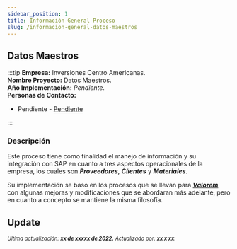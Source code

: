 ```yaml
---
sidebar_position: 1
title: Información General Proceso
slug: /informacion-general-datos-maestros
---
```


## Datos Maestros

:::tip
**Empresa:** Inversiones Centro Americanas.  
**Nombre Proyecto:** Datos Maestros.  
**Año Implementación:** _Pendiente._  
**Personas de Contacto:**

- Pendiente - [Pendiente](mailto:vmorales@casaluker.com.co)

:::

### Descripción

Este proceso tiene como finalidad el manejo de información y su integración con SAP en cuanto a tres aspectos operacionales de la empresa, los cuales son **_Proveedores_**, **_Clientes_** y **_Materiales_**.

Su implementación se baso en los procesos que se llevan para **_[Valorem](informacion-general-datos-maestros)_** con algunas mejoras y modificaciones que se abordaran más adelante, pero en cuanto a concepto se mantiene la misma filosofía.

## Update

<div class="ultima-actualizacion">
  <small>
    <i>
      Ultima actualización:
      <b> xx de xxxxx de 2022.</b>
    </i>
  </small>

  <small>
    <i>
      Actualizado por:
      <b> xx x xx.</b>
    </i>
  </small>
</div>
